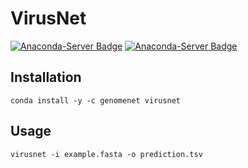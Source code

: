 # VirusNet

[![Anaconda-Server Badge](https://anaconda.org/genomenet/virusnet/badges/version.svg)](https://anaconda.org/genomenet/virusnet) [![Anaconda-Server Badge](https://anaconda.org/genomenet/virusnet/badges/latest_release_relative_date.svg)](https://anaconda.org/genomenet/virusnet)

## Installation

```
conda install -y -c genomenet virusnet
```

## Usage

```
virusnet -i example.fasta -o prediction.tsv
```

